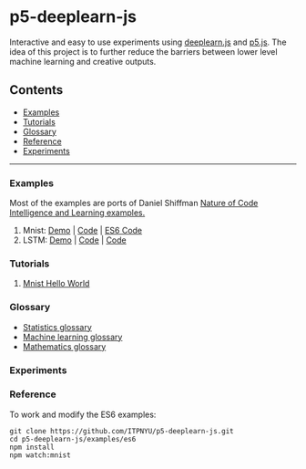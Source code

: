 # p5-deeplearn-js

Interactive and easy to use experiments using [deeplearn.js](https://github.com/PAIR-code/deeplearnjs) and [p5.js](https://github.com/processing/p5.js). The idea of this project is to further reduce the barriers between lower level machine learning and creative outputs.

## Contents

 - [Examples](#examples)
 - [Tutorials](#tutorials)
 - [Glossary](#glossary)
 - [Reference](#reference)
 - [Experiments](#experiments)
 
---
### Examples

Most of the examples are ports of Daniel Shiffman [Nature of Code Intelligence and Learning examples.](https://github.com/shiffman/NOC-S17-2-Intelligence-Learning)

1. Mnist: [Demo](https://itpnyu.github.io/p5-deeplearn-js/examples/es6/mnist/dist/index.html) | [Code](examples/plainjs/mnist) | [ES6 Code](examples/es6/mnist)
2. LSTM: [Demo](https://itpnyu.github.io/p5-deeplearn-js/examples/es6/rnn/dist/index.html) | [Code](examples/plainjs/lstm) | [Code](examples/es6/lstm)

### Tutorials

1. [Mnist Hello World](/tutorials/hello-world)

### Glossary

- [Statistics glossary]()
- [Machine learning glossary]()
- [Mathematics glossary]()

### Experiments

### Reference

To work and modify the ES6 examples:

```
git clone https://github.com/ITPNYU/p5-deeplearn-js.git
cd p5-deeplearn-js/examples/es6
npm install
npm watch:mnist
````







